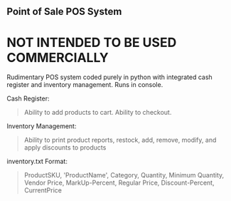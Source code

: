 ## Point of Sale POS System ##
# NOT INTENDED TO BE USED COMMERCIALLY #

Rudimentary POS system coded purely in python with integrated cash register and inventory management. Runs in console.

Cash Register:
   > Ability to add products to cart.
   > Ability to checkout.

Inventory Management:
   > Ability to print product reports, restock, add, remove, modify, and apply discounts to products
  

inventory.txt Format:
  > ProductSKU, 'ProductName', Category, Quantity, Minimum Quantity, Vendor Price, MarkUp-Percent, Regular Price, Discount-Percent, CurrentPrice
